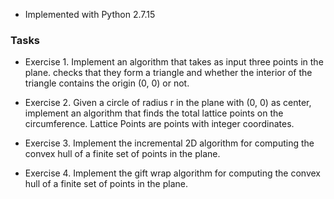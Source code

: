* Implemented with Python 2.7.15

###  Tasks
* Exercise 1. Implement an algorithm that takes as input three points in the plane. checks
that they form a triangle and whether the interior of the triangle contains the origin (0, 0) or
not.

* Exercise 2. Given a circle of radius r in the plane with (0, 0) as center, implement an
algorithm that finds the total lattice points on the circumference. Lattice Points are points
with integer coordinates.

* Exercise 3. Implement the incremental 2D algorithm for computing the convex hull of a
finite set of points in the plane.

* Exercise 4. Implement the gift wrap algorithm for computing the convex hull of a finite
set of points in the plane.

